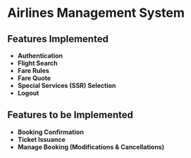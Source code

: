 # Airlines Management System

## Features Implemented

- **Authentication**
- **Flight Search**
- **Fare Rules**
- **Fare Quote**
- **Special Services (SSR) Selection**
- **Logout**

## Features to be Implemented

- **Booking Confirmation**
- **Ticket Issuance**
- **Manage Booking (Modifications & Cancellations)**